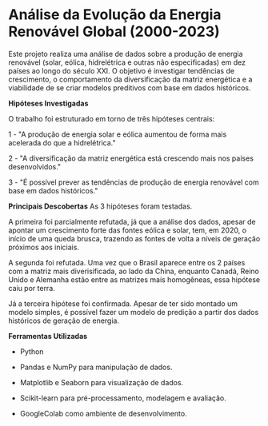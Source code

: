 # Análise da Evolução da Energia Renovável Global (2000-2023)
Este projeto realiza uma análise de dados sobre a produção de energia renovável (solar, eólica, hidrelétrica e outras não especificadas) em dez países ao longo do século XXI. O objetivo é investigar tendências de crescimento, o comportamento da diversificação da matriz energética e a viabilidade de se criar modelos preditivos com base em dados históricos.

**Hipóteses Investigadas**

O trabalho foi estruturado em torno de três hipóteses centrais:

1 - "A produção de energia solar e eólica aumentou de forma mais acelerada do que a hidrelétrica."

2 - "A diversificação da matriz energética está crescendo mais nos países desenvolvidos."

3 - "É possível prever as tendências de produção de energia renovável com base em dados históricos."

**Principais Descobertas**
As 3 hipóteses foram testadas. 

A primeira foi parcialmente refutada, já que a análise dos dados, apesar de apontar um crescimento forte das fontes eólica e solar, tem, em 2020, o início de uma queda brusca, trazendo as fontes de volta a níveis de geração próximos aos iniciais.

A segunda foi refutada. Uma vez que o Brasil aparece entre os 2 países com a matriz mais diverisificada, ao lado da China, enquanto Canadá, Reino Unido e Alemanha estão entre as matrizes mais homogêneas, essa hipótese caiu por terra. 

Já a terceira hipótese foi confirmada. Apesar de ter sido montado um modelo simples, é possível fazer um modelo de predição a partir dos dados históricos de geração de energia.

**Ferramentas Utilizadas**
- Python

- Pandas e NumPy para manipulação de dados.

- Matplotlib e Seaborn para visualização de dados.

- Scikit-learn para pré-processamento, modelagem e avaliação.

- GoogleColab como ambiente de desenvolvimento.
